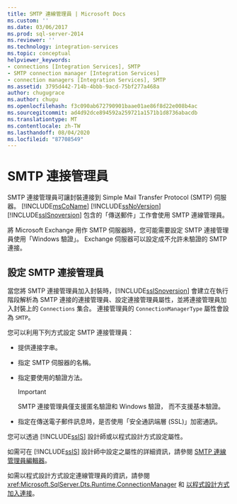 ```yaml
---
title: SMTP 連線管理員 | Microsoft Docs
ms.custom: ''
ms.date: 03/06/2017
ms.prod: sql-server-2014
ms.reviewer: ''
ms.technology: integration-services
ms.topic: conceptual
helpviewer_keywords:
- connections [Integration Services], SMTP
- SMTP connection manager [Integration Services]
- connection managers [Integration Services], SMTP
ms.assetid: 3795d442-714b-4bbb-9acd-75bf277a468a
author: chugugrace
ms.author: chugu
ms.openlocfilehash: f3c090ab672790901baae01ae86f8d22e008b4ac
ms.sourcegitcommit: ad4d92dce894592a259721a1571b1d8736abacdb
ms.translationtype: MT
ms.contentlocale: zh-TW
ms.lasthandoff: 08/04/2020
ms.locfileid: "87708549"
---
```

# <a name="smtp-connection-manager"></a>SMTP 連接管理員
  SMTP 連接管理員可讓封裝連接到 Simple Mail Transfer Protocol (SMTP) 伺服器。 [!INCLUDE[msCoName](../../includes/msconame-md.md)] [!INCLUDE[ssNoVersion](../../includes/ssnoversion-md.md)] [!INCLUDE[ssISnoversion](../../includes/ssisnoversion-md.md)] 包含的「傳送郵件」工作會使用 SMTP 連線管理員。  
  
 將 Microsoft Exchange 用作 SMTP 伺服器時，您可能需要設定 SMTP 連接管理員使用「Windows 驗證」。 Exchange 伺服器可以設定成不允許未驗證的 SMTP 連接。  
  
## <a name="configuration-the-smtp-connection-manager"></a>設定 SMTP 連接管理員  
 當您將 SMTP 連接管理員加入封裝時，[!INCLUDE[ssISnoversion](../../includes/ssisnoversion-md.md)] 會建立在執行階段解析為 SMTP 連接的連接管理員、設定連接管理員屬性，並將連接管理員加入封裝上的 `Connections` 集合。 連接管理員的 `ConnectionManagerType` 屬性會設為 `SMTP`。  
  
 您可以利用下列方式設定 SMTP 連接管理員：  
  
-   提供連接字串。  
  
-   指定 SMTP 伺服器的名稱。  
  
-   指定要使用的驗證方法。  
  
    > [!IMPORTANT]  
    >  SMTP 連接管理員僅支援匿名驗證和 Windows 驗證， 而不支援基本驗證。  
  
-   指定在傳送電子郵件訊息時，是否使用「安全通訊端層 (SSL)」加密通訊。  
  
 您可以透過 [!INCLUDE[ssIS](../../includes/ssis-md.md)] 設計師或以程式設計方式設定屬性。  
  
 如需可在 [!INCLUDE[ssIS](../../includes/ssis-md.md)] 設計師中設定之屬性的詳細資訊，請參閱 [SMTP 連線管理員編輯器](../smtp-connection-manager-editor.md)。  
  
 如需以程式設計方式設定連線管理員的資訊，請參閱 <xref:Microsoft.SqlServer.Dts.Runtime.ConnectionManager> 和 [以程式設計方式加入連接](../building-packages-programmatically/adding-connections-programmatically.md)。  
  
  
